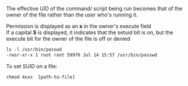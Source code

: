 

The effective UID of the command/ script being run becomes that of the owner of the file rather than the user who's running it.  
  
Permission is displayed as an **s** in the owner's execute field  
If a capital **S** is displayed, it indicates that the setuid bit is on, but the execute bit for the owner of the file is off or denied  
  
```bash
ls -l /usr/bin/passwd  
-rwsr-xr-x 1 root root 59976 Jul 14 15:57 /usr/bin/passwd
```

To set SUID on a file:  
```bash
chmod 4xxx  [path-to-file]
```
